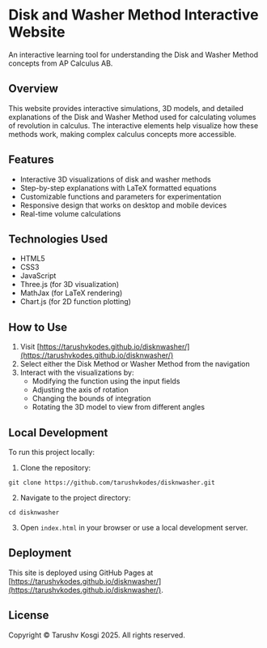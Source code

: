 # Disk and Washer Method Interactive Website

An interactive learning tool for understanding the Disk and Washer Method concepts from AP Calculus AB.

## Overview

This website provides interactive simulations, 3D models, and detailed explanations of the Disk and Washer Method used for calculating volumes of revolution in calculus. The interactive elements help visualize how these methods work, making complex calculus concepts more accessible.

## Features

- Interactive 3D visualizations of disk and washer methods
- Step-by-step explanations with LaTeX formatted equations
- Customizable functions and parameters for experimentation
- Responsive design that works on desktop and mobile devices
- Real-time volume calculations

## Technologies Used

- HTML5
- CSS3
- JavaScript
- Three.js (for 3D visualization)
- MathJax (for LaTeX rendering)
- Chart.js (for 2D function plotting)

## How to Use

1. Visit [https://tarushvkodes.github.io/disknwasher/](https://tarushvkodes.github.io/disknwasher/)
2. Select either the Disk Method or Washer Method from the navigation
3. Interact with the visualizations by:
   - Modifying the function using the input fields
   - Adjusting the axis of rotation
   - Changing the bounds of integration
   - Rotating the 3D model to view from different angles

## Local Development

To run this project locally:

1. Clone the repository:
```
git clone https://github.com/tarushvkodes/disknwasher.git
```

2. Navigate to the project directory:
```
cd disknwasher
```

3. Open `index.html` in your browser or use a local development server.

## Deployment

This site is deployed using GitHub Pages at [https://tarushvkodes.github.io/disknwasher/](https://tarushvkodes.github.io/disknwasher/).

## License

Copyright © Tarushv Kosgi 2025. All rights reserved.
